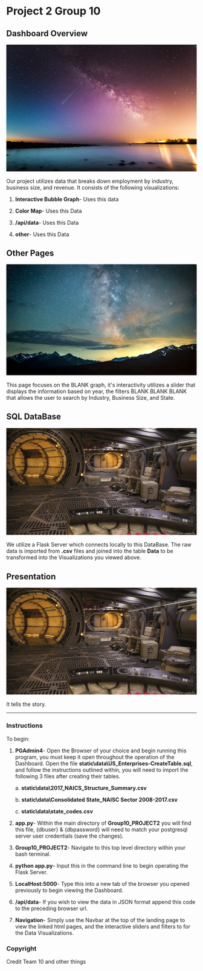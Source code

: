 # Project 2 Group 10


## Dashboard Overview

![1-Index.html](images/w1.jpg)

Our project utilizes data that breaks down employment by industry, business size, and revenue. It consists of the following visualizations:

1. **Interactive Bubble Graph**- Uses this data

2. **Color Map**- Uses this Data 

3. **/api/data**- Uses this Data 

4. **other**- Uses this Data 


## Other Pages

![2-Map.html](images/w2.jpg)

This page focuses on the BLANK graph, it's interactivity utilizes a slider that displays the information based on year, the filters BLANK BLANK BLANK that allows the user to search by Industry, Business Size, and State.

## SQL DataBase

![2-static\data\US_Enterprises-CreateTable.sql](images/w3.jpg)

We utilize a Flask Server which connects locally to this DataBase. The raw data is imported from **.csv** files and joined into the table **Data** to be transformed into the Visualizations you viewed above.


## Presentation

![2-Project_2_Group_10.pptx](images/w3.jpg)

It tells the story.

- - -

### Instructions

To begin:

1. **PGAdmin4**- Open the Browser of your choice and begin running this program, you must keep it open throughout the operation of the Dashboard. Open the file **static\data\US_Enterprises-CreateTable.sql**, and follow the instructions outlined within, you will need to import the following 3 files after creating their tables.

    a. **static\data\2017_NAICS_Structure_Summary.csv**

    b. **static\data\Consolidated State_NAISC Sector 2008-2017.csv**

    c. **static\data\state_codes.csv**

2. **app.py**- Within the main directory of **Group10_PROJECT2** you will find this file, {dbuser} & {dbpassword} will need to match your postgresql server user credentials (save the changes).

3. **Group10_PROJECT2**- Navigate to this top level directory within your bash terminal.

4. **python app.py**- Input this in the command line to begin operating the Flask Server.

5. **LocalHost:5000**- Type this into a new tab of the browser you opened previously to begin viewing the Dashboard.

6. **/api/data**- If you wish to view the data in JSON format append this code to the preceding browser url.

7. **Navigation**- Simply use the Navbar at the top of the landing page to view the linked html pages, and the interactive sliders and filters to for the Data Visualizations.


### Copyright

Credit
Team 10 and other things
